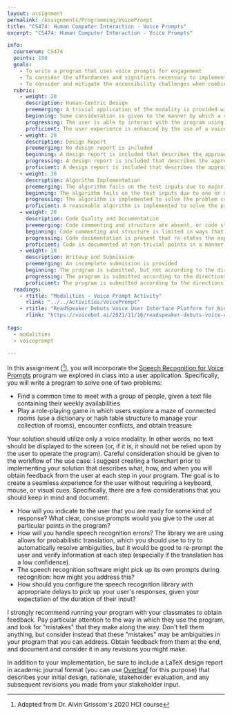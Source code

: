 ```yaml
---
layout: assignment
permalink: /Assignments/Programming/VoicePrompt
title: "CS474: Human Computer Interaction - Voice Prompts"
excerpt: "CS474: Human Computer Interaction - Voice Prompts"

info:
  coursenum: CS474
  points: 100
  goals:
    - To write a program that uses voice prompts for engagement
    - To consider the affordances and signifiers necessary to implement a voice system
    - To consider and mitigate the accessibility challenges when combining voice and text interaction    
  rubric:
    - weight: 20 
      description: Human-Centric Design
      preemerging: A trivial application of the modality is provided without regard to proper signifiers or affordances to facilitate human interaction
      beginning: Some consideration is given to the manner by which a voice modality is incorporated into the program, but it is not clear at all times to the user what to do and how to interact
      progressing: The user is able to interact with the program using the voice modality in most cases, with a few minor ambiguities that could be identified through additional testing
      proficient: The user experience is enhanced by the use of a voice modality
    - weight: 20
      description: Design Report      
      preemerging: No design report is included
      beginning: A design report is included that describes the approach taken to solving the problem and incorporating the voice modality in a trivial way
      progressing: A design report is included that describes the approach taken to solving the problem and incorporating the voice modality in a manner that carefully considers the problem from the perspective of one stakeholder
      proficient: A design report is included that describes the approach taken to solving the problem and incorporating the voice modality through documented discussions and test cases with a variety of stakeholders
    - weight: 30
      description: Algorithm Implementation
      preemerging: The algorithm fails on the test inputs due to major issues, or the program fails to compile and/or run
      beginning: The algorithm fails on the test inputs due to one or more minor issues
      progressing: The algorithm is implemented to solve the problem correctly according to given test inputs, but would fail if executed in a general case due to a minor issue or omission in the algorithm design or implementation
      proficient: A reasonable algorithm is implemented to solve the problem which correctly solves the problem according to the given test inputs, and would be reasonably expected to solve the problem in the general case
    - weight: 20
      description: Code Quality and Documentation
      preemerging: Code commenting and structure are absent, or code structure departs significantly from best practice, and/or the code departs significantly from the style guide
      beginning: Code commenting and structure is limited in ways that reduce the readability of the program, and/or there are minor departures from the style guide
      progressing: Code documentation is present that re-states the explicit code definitions, and/or code is written that mostly adheres to the style guide
      proficient: Code is documented at non-trivial points in a manner that enhances the readability of the program, and code is written according to the style guide
    - weight: 10
      description: Writeup and Submission
      preemerging: An incomplete submission is provided
      beginning: The program is submitted, but not according to the directions in one or more ways (for example, because it is lacking a readme writeup or missing answers to written questions)
      progressing: The program is submitted according to the directions with a minor omission or correction needed, including a readme writeup describing the solution and answering nearly all questions posed in the instructions
      proficient: The program is submitted according to the directions, including a readme writeup describing the solution and answering all questions posed in the instructions
  readings:
    - rtitle: "Modalities - Voice Prompt Activity"
      rlink: "../../Activities/VoicePrompt"
    - rtitle: "ReadSpeaker Debuts Voice User Interface Platform for Nintendo Switch"
      rlink: "https://voicebot.ai/2021/11/16/readspeaker-debuts-voice-user-interface-platform-for-nintendo-switch/"
      
tags:
  - modalities
  - voiceprompt
  
---
```


In this assignment [[^1]], you will incorporate the [Speech Recognition for Voice Prompts](../Activities/VoicePrompt) program we explored in class into a user application.  Specifically, you will write a program to solve one of two problems:

* Find a common time to meet with a group of people, given a text file containing their weekly availabilities
* Play a role-playing game in which users explore a maze of connected rooms (use a dictionary or hash table structure to manage your collection of rooms), encounter conflicts, and obtain treasure

Your solution should utilize only a voice modality.  In other words, no text should be displayed to the screen (or, if it is, it should not be relied upon by the user to operate the program).  Careful consideration should be given to the workflow of the use case: I suggest creating a flowchart prior to implementing your solution that describes what, how, and when you will obtain feedback from the user at each step in your program.  The goal is to create a seamless experience for the user without requiring a keyboard, mouse, or visual cues.  Specifically, there are a few considerations that you should keep in mind and document:

* How will you indicate to the user that you are ready for some kind of response?  What clear, consise prompts would you give to the user at particular points in the program?
* How will you handle speech recognition errors?  The library we are using allows for probabilistic translation, which you should use to try to automatically resolve ambiguities, but it would be good to re-prompt the user and verify information at each step (especially if the translation has a low confidence).
* The speech recognition software might pick up its own prompts during recognition: how might you address this?
* How should you configure the speech recognition library with appropriate delays to pick up your user's responses, given your expectation of the duration of their input?

I strongly recommend running your program with your classmates to obtain feedback.  Pay particular attention to the way in which they use the program, and look for "mistakes" that they make along the way.  Don't tell them anything, but consider instead that these "mistakes" may be ambiguities in your program that you can address.  Obtain feedback from them at the end, and document and consider it in any revisions you might make.

In addition to your implementation, be sure to include a LaTeX design report in academic journal format (you can use [Overleaf](https://www.overleaf.com/) for this purpose) that describes your initial design, rationale, stakeholder evaluation, and any subsequent revisions you made from your stakeholder input.

[^1]: Adapted from Dr. Alvin Grissom's 2020 HCI course
